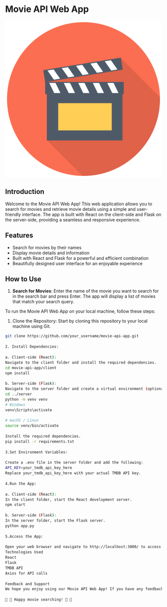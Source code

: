 # Movie API Web App

![Movie Icon](./client/src/assets/img/movie.jpg)

## Introduction

Welcome to the Movie API Web App! This web application allows you to search for movies and retrieve movie details using a simple and user-friendly interface. The app is built with React on the client-side and Flask on the server-side, providing a seamless and responsive experience.

## Features

- Search for movies by their names
- Display movie details and information
- Built with React and Flask for a powerful and efficient combination
- Beautifully designed user interface for an enjoyable experience

## How to Use

1. **Search for Movies**: Enter the name of the movie you want to search for in the search bar and press Enter. The app will display a list of movies that match your search query.

To run the Movie API Web App on your local machine, follow these steps:

1. Clone the Repository: Start by cloning this repository to your local machine using Git.

```bash
git clone https://github.com/your_username/movie-api-app.git

2. Install Dependencies:

a. Client-side (React):
Navigate to the client folder and install the required dependencies.
cd movie-api-app/client
npm install

b. Server-side (Flask):
Navigate to the server folder and create a virtual environment (optional but recommended).
cd ../server
python -m venv venv
# Windows
venv\Scripts\activate

# macOS / Linux
source venv/bin/activate

Install the required dependencies.
pip install -r requirements.txt

3.Set Environment Variables:

Create a .env file in the server folder and add the following:
API_KEY=your_tmdb_api_key_here
Replace your_tmdb_api_key_here with your actual TMDB API key.

4.Run the App:

a. Client-side (React):
In the client folder, start the React development server.
npm start

b. Server-side (Flask):
In the server folder, start the Flask server.
python app.py

5.Access the App:

Open your web browser and navigate to http://localhost:3000/ to access the Movie API Web App.
Technologies Used
React
Flask
TMDB API
Axios for API calls

Feedback and Support
We hope you enjoy using our Movie API Web App! If you have any feedback, questions, or need support, please feel free to contact us or raise an issue in the GitHub repository.

🎥 🍿 Happy movie searching! 🍿 🎥

```
